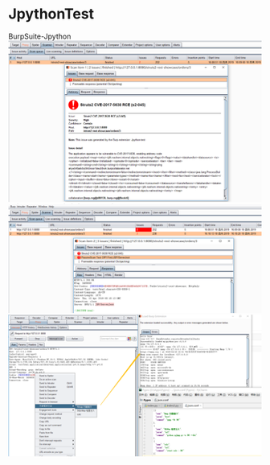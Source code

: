 # JpythonTest
BurpSuite-Jpython
![ActiveScan-test](https://github.com/aloswoya/JpythonTest/blob/master/img/ActiveScan.png)
![PassiveScan-test](https://github.com/aloswoya/JpythonTest/blob/master/img/passivescan.png)
![外部程序调用](https://github.com/aloswoya/JpythonTest/blob/master/img/1.png)